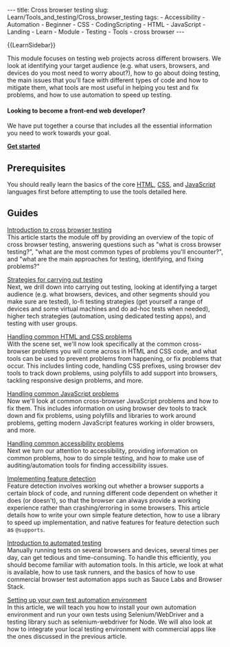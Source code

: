 --- title: Cross browser testing slug: Learn/Tools\_and\_testing/Cross\_browser\_testing tags: - Accessibility - Automation - Beginner - CSS - CodingScripting - HTML - JavaScript - Landing - Learn - Module - Testing - Tools - cross browser ---

{{LearnSidebar}}

This module focuses on testing web projects across different browsers. We look at identifying your target audience (e.g. what users, browsers, and devices do you most need to worry about?), how to go about doing testing, the main issues that you'll face with different types of code and how to mitigate them, what tools are most useful in helping you test and fix problems, and how to use automation to speed up testing.

#### Looking to become a front-end web developer?

We have put together a course that includes all the essential information you need to work towards your goal.

[**Get started**](/en-US/docs/Learn/Front-end_web_developer)

Prerequisites
-------------

You should really learn the basics of the core [HTML](/en-US/docs/Learn/HTML), [CSS](/en-US/docs/Learn/CSS), and [JavaScript](/en-US/docs/Learn/JavaScript) languages first before attempting to use the tools detailed here.

Guides
------

 [Introduction to cross browser testing](/en-US/docs/Learn/Tools_and_testing/Cross_browser_testing/Introduction)   
This article starts the module off by providing an overview of the topic of cross browser testing, answering questions such as "what is cross browser testing?", "what are the most common types of problems you'll encounter?", and "what are the main approaches for testing, identifying, and fixing problems?"

 [Strategies for carrying out testing](/en-US/docs/Learn/Tools_and_testing/Cross_browser_testing/Testing_strategies)   
Next, we drill down into carrying out testing, looking at identifying a target audience (e.g. what browsers, devices, and other segments should you make sure are tested), lo-fi testing strategies (get yourself a range of devices and some virtual machines and do ad-hoc tests when needed), higher tech strategies (automation, using dedicated testing apps), and testing with user groups.

 [Handling common HTML and CSS problems](/en-US/docs/Learn/Tools_and_testing/Cross_browser_testing/HTML_and_CSS)   
With the scene set, we'll now look specifically at the common cross-browser problems you will come across in HTML and CSS code, and what tools can be used to prevent problems from happening, or fix problems that occur. This includes linting code, handling CSS prefixes, using browser dev tools to track down problems, using polyfills to add support into browsers, tackling responsive design problems, and more.

 [Handling common JavaScript problems](/en-US/docs/Learn/Tools_and_testing/Cross_browser_testing/JavaScript)   
Now we'll look at common cross-browser JavaScript problems and how to fix them. This includes information on using browser dev tools to track down and fix problems, using polyfills and libraries to work around problems, getting modern JavaScript features working in older browsers, and more.

 [Handling common accessibility problems](/en-US/docs/Learn/Tools_and_testing/Cross_browser_testing/Accessibility)   
Next we turn our attention to accessibility, providing information on common problems, how to do simple testing, and how to make use of auditing/automation tools for finding accessibility issues.

 [Implementing feature detection](/en-US/docs/Learn/Tools_and_testing/Cross_browser_testing/Feature_detection)   
Feature detection involves working out whether a browser supports a certain block of code, and running different code dependent on whether it does (or doesn't), so that the browser can always provide a working experience rather than crashing/erroring in some browsers. This article details how to write your own simple feature detection, how to use a library to speed up implementation, and native features for feature detection such as `@supports`.

 [Introduction to automated testing](/en-US/docs/Learn/Tools_and_testing/Cross_browser_testing/Automated_testing)   
Manually running tests on several browsers and devices, several times per day, can get tedious and time-consuming. To handle this efficiently, you should become familiar with automation tools. In this article, we look at what is available, how to use task runners, and the basics of how to use commercial browser test automation apps such as Sauce Labs and Browser Stack.

 [Setting up your own test automation environment](/en-US/docs/Learn/Tools_and_testing/Cross_browser_testing/Your_own_automation_environment)   
In this article, we will teach you how to install your own automation environment and run your own tests using Selenium/WebDriver and a testing library such as selenium-webdriver for Node. We will also look at how to integrate your local testing environment with commercial apps like the ones discussed in the previous article.
